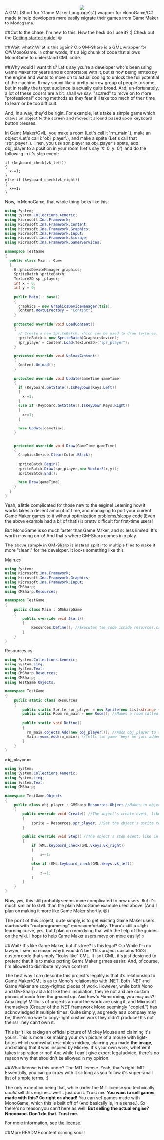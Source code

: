 ﻿<div align="center"><img src="https://raw.githubusercontent.com/Radfordhound/Gamemaker-Sharp/master/logos/logo256.png"></img></div>  
A GML (Short for "Game Maker Language's") wrapper for MonoGame/C# made to help developers more easily migrate their games from Game Maker to Monogame.

##Cut to the chase. I'm new to this. How the heck do I use it? :|
Check out the [Getting started guide](https://github.com/Radfordhound/Gamemaker-Sharp/wiki/Getting-Started)! :wink:

##Wait, what? What is this again? O.o
GM-Sharp is a GML wrapper for C#/MonoGame. In other words, it's a big chunk of code that allows MonoGame to understand GML code.

##Why would I want this?
Let's say you're a developer who's been using Game Maker for years and is confortable with it, but is now being limited by the engine and wants to move on to actual coding to unlock the full potential of the machine. It may sound like a pretty narrow group of people to some, but in reality the target audience is actually quite broad. And, un-fortunately, a lot of these coders are a bit, shall we say, "scared" to move on to more "professional" coding methods as they fear it'll take too much of their time to learn or be too difficult.

And, in a way, they'd be right. For example, let's take a simple game which draws an object to the screen and moves it around based upon keyboard button presses.

In Game Maker/GML, you make a room (Let's call it 'rm_main'.), make an object (Let's call it 'obj_player'.), and make a sprite (Let's call that 'spr_player'.). Then, you use spr_player as obj_player's sprite, add obj_player to a position in your room (Let's say 'X: 0, y: 0'), and do the following in it's step event:

```Delphi
if (keyboard_check(vk_left))
{
  x-=1;
}
else if (keyboard_check(vk_right))
{
  x+=1;
}
```

Now, in MonoGame, that whole thing looks like this:

```C#
using System;
using System.Collections.Generic;
using Microsoft.Xna.Framework;
using Microsoft.Xna.Framework.Content;
using Microsoft.Xna.Framework.Graphics;
using Microsoft.Xna.Framework.Input;
using Microsoft.Xna.Framework.Storage;
using Microsoft.Xna.Framework.GamerServices;

namespace TestGame
{
  public class Main : Game
  {
    GraphicsDeviceManager graphics;
    SpriteBatch spriteBatch;
    Texture2D spr_player;
    int x = 0;
    int y = 0;
  
    public Main(): base()
    {
      graphics = new GraphicsDeviceManager(this);
      Content.RootDirectory = "Content";
    }
  
    protected override void LoadContent()
    {
      // Create a new SpriteBatch, which can be used to draw textures.
      spriteBatch = new SpriteBatch(GraphicsDevice);
      spr_player = Content.Load<Texture2D>("spr_player");
    }

    protected override void UnloadContent()
    {
      Content.Unload();
    }

    protected override void Update(GameTime gameTime)
    {
      if (Keyboard.GetState().IsKeyDown(Keys.Left))
      {
        x-=1;
      }
      else if (Keyboard.GetState().IsKeyDown(Keys.Right))
      {
        x+=1;
      }

      base.Update(gameTime);
    }


    protected override void Draw(GameTime gameTime)
    {
      GraphicsDevice.Clear(Color.Black);
  
      spriteBatch.Begin();
      spriteBatch.Draw(spr_player,new Vector2(x,y));
      spriteBatch.End();
  
      base.Draw(gameTime);
    }
  }
}
```

Yeah, a little complicated for those new to the engine! Learning how it works takes a decent amount of time, and managing to port your current Game Maker games to it without optimization problems/sloppy code (Even the above example had a bit of that!) is pretty difficult for first-time users!

But MonoGame is so much faster than Game Maker, and so less limited! It's worth moving on to! And that's where GM-Sharp comes into play.

The above sample in GM-Sharp is instead split into multiple files to make it more "clean." for the developer. It looks something like this:

Main.cs
```C#
using System;
using Microsoft.Xna.Framework;
using Microsoft.Xna.Framework.Graphics;
using Microsoft.Xna.Framework.Input;
using GMSharp;
using GMSharp.Resources;

namespace TestGame
{
    public class Main : GMSharpGame
    {
        public override void Start()
        {
            Resources.Define(); //Executes the code inside resources.cs
        }
    }
}
```

Resources.cs
```C#
using System.Collections.Generic;
using System.Linq;
using System.Text;
using GMSharp.Resources;
using GMSharp;
using TestGame.Objects;

namespace TestGame
{
    public static class Resources
    {
        public static Sprite spr_player = new Sprite(new List<string> { "spr_player" }); //Makes a sprite called 'spr_player'.
        public static Room rm_main = new Room(); //Makes a room called 'rm_main'.
        
        public static void Define()
        {
          rm_main.objects.Add(new obj_player()); //Adds obj_player to rm_main.
          Main.rooms.Add(rm_main); //Tells the game "Hey! We just added a new room called 'rm_main'!"
        }
    }
}
```

obj_player.cs
```C#
using System;
using System.Collections.Generic;
using System.Linq;
using System.Text;
using GMSharp;

namespace TestGame.Objects
{
    public class obj_player : GMSharp.Resources.Object //Makes an object called 'obj_player'.
    {
        public override void Create() //The object's create event, like in Game Maker.
        {
            sprite = Resources.spr_player; //Set the object's sprite to 'spr_player'.
        }

        public override void Step() //The object's step event, like in Game Maker.
        {
            if (GML.keyboard_check(GML.vkeys.vk_right))
            {
                x+=1;
            }
            else if (GML.keyboard_check(GML.vkeys.vk_left))
            {
                x-=1;
            }
        }
    }
}
```

Now, yes, this still probably seems more complicated to new users. But it's much similar to GML than the plain MonoGame example used above! (And I plan on making it more like Game Maker shortly. :wink:)

The point of this project, quite simply, is to get existing Game Maker users started with "real programming" more comfortably. There's still a slight learning curve, yes, but I plan on remedying that with the help of the guides on [the wiki](https://github.com/Radfordhound/Gamemaker-Sharp/wiki). I hope to help Game Maker users move on more easily! :)

##Wait? It's like Game Maker, but it's free? Is this legal? O.o
While I'm no lawyer, I see no reason why it wouldn't be! This project contains 100% custom code that simply "looks like" GML. It isn't GML, it's just designed to pretend that it is to make porting Game Maker games easier. And, of course, I'm allowed to distribute my own content!

The best way I can describe this project's legality is that it's relationship to Game Maker/GML is as to Mono's relationship with .NET. Both .NET and Game Maker are copy-righted pieces of work. However, while both Mono and GM-Sharp act a lot like their inspiration, they're not and are custom pieces of code from the ground up. And how's Mono doing, you may ask? Amazingly! Millions of projects around the world are using it, and Microsoft themselves (Creator of the .NET framework Mono seemingly "copied.") has acknowledged it multiple times. Quite simply, as greedy as a company may be, there's no way to copy-right custom work they didn't produce! It's not theirs! They can't own it.

This isn't like taking an official picture of Mickey Mouse and claiming it's yours. This is more like making your own picture of a mouse with light-brites which somewhat resembles mickey, claiming you made **the image**, and stating that it was inspired by Mickey. It's your own work, whether it takes inspiration or not! And while I can't give expert legal advice, there's no reason why that shouldn't be allowed in my opinion.

##What license is this under?
The MIT license. Yeah, that's right. MIT. Essentially, you can go crazy with it so long as you follow it's super-small list of simple terms. ;)

The only exception being that, while under the MIT license you technically *could* sell this engine... well... just don't. Trust me. **You want to sell games made with this? Go right on ahead!** You can sell games made with MonoGame, which this is built off of (And basically is, in a sense.). So there's no reason you can't here as well! **But selling the actual engine? Nnoooooo. Don't do that. Trust me.**

For more information, see [the license](https://github.com/Radfordhound/Gamemaker-Sharp/blob/master/LICENSE).

##More README content coming soon!
